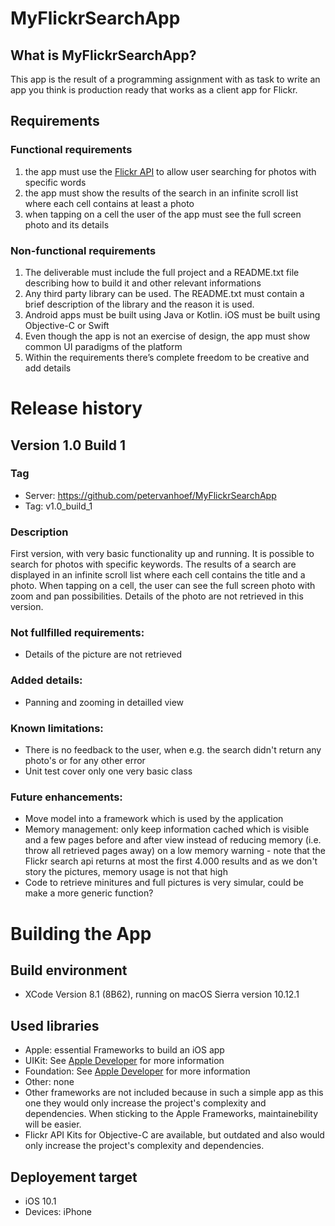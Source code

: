 # MyFlickrSearchApp

## What is MyFlickrSearchApp?
This app is the result of a programming assignment with as task to write an app you think is production ready that works as a client app for Flickr.

## Requirements

### Functional requirements
1. the app must use the [Flickr API](https://www.flickr.com/services/api/) to allow user searching for photos with specific words
2. the app must show the results of the search in an infinite scroll list where each cell contains at least a photo
3. when tapping on a cell the user of the app must see the full screen photo and its details

### Non-functional requirements
1. The deliverable must include the full project and a README.txt file describing how to build it and other relevant informations
2. Any third party library can be used. The README.txt must contain a brief description of the library and the reason it is used.
3. Android apps must be built using Java or Kotlin. iOS must be built using Objective-C or Swift
4. Even though the app is not an exercise of design, the app must show common UI paradigms of the platform
5. Within the requirements there’s complete freedom to be creative and add details

# Release history

## Version 1.0 Build 1

### Tag
* Server: https://github.com/petervanhoef/MyFlickrSearchApp
* Tag: v1.0_build_1

### Description
First version, with very basic functionality up and running. It is possible to search for photos with specific keywords. The results of a search are displayed in an infinite scroll list where each cell contains the title and a photo. When tapping on a cell, the user can see the full screen photo with zoom and pan possibilities. Details of the photo are not retrieved in this version.

### Not fullfilled requirements:
* Details of the picture are not retrieved

### Added details:
* Panning and zooming in detailled view

### Known limitations:
* There is no feedback to the user, when e.g. the search didn't return any photo's or for any other error
* Unit test cover only one very basic class

### Future enhancements: 
* Move model into a framework which is used by the application
* Memory management: only keep information cached which is visible and a few pages before and after view instead of reducing memory (i.e. throw all retrieved pages away) on a low memory warning - note that the Flickr search api returns at most the first 4.000 results and as we don't story the pictures, memory usage is not that high
* Code to retrieve minitures and full pictures is very simular, could be make a more generic function?

# Building the App

## Build environment
* XCode Version 8.1 (8B62), running on macOS Sierra version 10.12.1

## Used libraries
* Apple: essential Frameworks to build an iOS app
 * UIKit: See [Apple Developer](https://developer.apple.com/reference/uikit) for more information
 * Foundation: See [Apple Developer](https://developer.apple.com/reference/foundation) for more information
* Other: none
 * Other frameworks are not included because in such a simple app as this one they would only increase the project's complexity and dependencies. When sticking to the Apple Frameworks, maintainebility will be easier.
 * Flickr API Kits for Objective-C are available, but outdated and also would only increase the project's complexity and dependencies.
 
## Deployement target
* iOS 10.1
* Devices: iPhone
